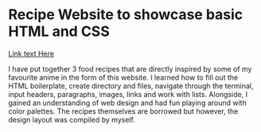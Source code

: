 # Recipe Website to showcase basic HTML and CSS

[Link text Here](https://aaronsww.github.io/odinRecipes/)

I have put together 3 food recipes that are directly inspired by some of my favourite anime in the form of this website. I learned how to fill out the HTML boilerplate, create directory and files, navigate through the terminal, input headers, paragraphs, images, links and work with lists. Alongside, I gained an understanding of web design and had fun playing around with color palettes. The recipes themselves are borrowed but however, the design layout was compiled by myself.
